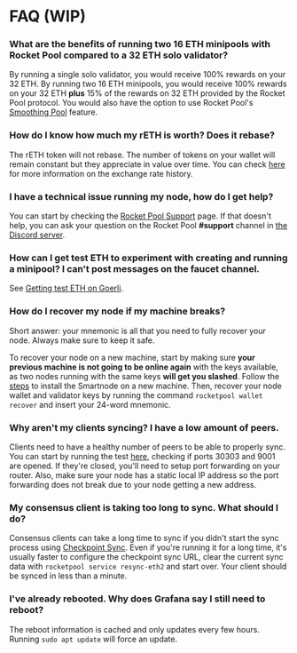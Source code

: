 # FAQ (WIP)

### What are the benefits of running two 16 ETH minipools with Rocket Pool compared to a 32 ETH solo validator?

By running a single solo validator, you would receive 100% rewards on your 32 ETH.
By running two 16 ETH minipools, you would receive 100% rewards on your 32 ETH **plus** 15% of the rewards on 32 ETH provided by the Rocket Pool protocol.
You would also have the option to use Rocket Pool's [Smoothing Pool](./prepare-node.md#smoothing-pool) feature.


### How do I know how much my rETH is worth? Does it rebase?

The rETH token will not rebase.
The number of tokens on your wallet will remain constant but they appreciate in value over time.
You can check [here](https://rocketscan.io/reth) for more information on the exchange rate history.


### I have a technical issue running my node, how do I get help?

You can start by checking the [Rocket Pool Support](https://rocketpool.support) page.
If that doesn't help, you can ask your question on the Rocket Pool **#support** channel in [the Discord server](https://discord.gg/rocketpool).


### How can I get test ETH to experiment with creating and running a minipool? I can't post messages on the faucet channel. 

See [Getting test ETH on Goerli](../testnet/overview.md#getting-test-eth-on-goerli).


### How do I recover my node if my machine breaks?

Short answer: your mnemonic is all that you need to fully recover your node.
Always make sure to keep it safe.

To recover your node on a new machine, start by making sure **your previous machine is not going to be online again** with the keys available, as two nodes running with the same keys **will get you slashed**. 
Follow the [steps](./install-modes.md) to install the Smartnode on a new machine.
Then, recover your node wallet and validator keys by running the command `rocketpool wallet recover` and insert your 24-word mnemonic.


### Why aren't my clients syncing? I have a low amount of peers.
Clients need to have a healthy number of peers to be able to properly sync.
You can start by running the test [here](https://www.yougetsignal.com/tools/open-ports/), checking if ports 30303 and 9001 are opened.
If they're closed, you'll need to setup port forwarding on your router.
Also, make sure your node has a static local IP address so the port forwarding does not break due to your node getting a new address.


### My consensus client is taking too long to sync. What should I do?

Consensus clients can take a long time to sync if you didn't start the sync process using [Checkpoint Sync](./config-docker.md#beacon-chain-checkpoint-syncing-with-infura).
Even if you're running it for a long time, it's usually faster to configure the checkpoint sync URL, clear the current sync data with `rocketpool service resync-eth2` and start over.
Your client should be synced in less than a minute.


### I've already rebooted. Why does Grafana say I still need to reboot?

The reboot information is cached and only updates every few hours.
Running `sudo apt update` will force an update.
